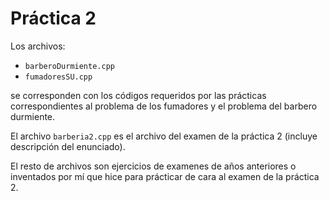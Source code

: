 # Práctica 2

Los archivos:

* `barberoDurmiente.cpp`
* `fumadoresSU.cpp`

se corresponden con los códigos requeridos por las prácticas correspondientes al problema de los fumadores y el problema del barbero durmiente.

El archivo `barberia2.cpp` es el archivo del examen de la práctica 2 (incluye descripción del enunciado).

El resto de archivos son ejercicios de examenes de años anteriores o inventados por mí que hice para prácticar de cara al examen de la práctica 2.
